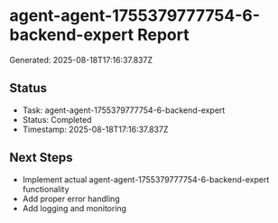 # agent-agent-1755379777754-6-backend-expert Report

Generated: 2025-08-18T17:16:37.837Z

## Status
- Task: agent-agent-1755379777754-6-backend-expert
- Status: Completed
- Timestamp: 2025-08-18T17:16:37.837Z

## Next Steps
- Implement actual agent-agent-1755379777754-6-backend-expert functionality
- Add proper error handling
- Add logging and monitoring
